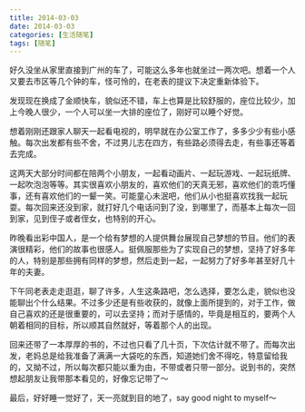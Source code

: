 ```yaml
---
title: 2014-03-03
date: 2014-03-03
categories: [生活随笔]
tags: [随笔]
---
```


好久没坐从家里直接到广州的车了，可能这么多年也就坐过一两次吧。想着一个人又要去市区等几个钟的车，怪可怜的，在老表的提议下决定重新体验下。

发现现在换成了金顺快车，貌似还不错，车上也算是比较舒服的，座位比较少，加上今晚人很少，一个人可以坐一大排的座位了，刚好可以睡个好觉。

想着刚刚还跟家人聊天一起看电视的，明早就在办公室工作了，多多少少有些小感触。每次出发都有些不舍，不过男儿志在四方，有些路必须得去走，有些事还等着去完成。

这两天大部分时间都在陪两个小朋友，一起看动画片、一起玩游戏、一起玩纸牌、一起吹泡泡等等。其实很喜欢小朋友的，喜欢他们的天真无邪，喜欢他们的乖巧懂事，还有喜欢他们的一颦一笑。可能童心未泯吧，他们从小也挺喜欢找我一起玩耍。每次回来还没到家，就打好几个电话问到了没，到哪里了，而基本上每次一回到家，见到侄子或者侄女，也特别的开心。

昨晚看出彩中国人，是一个给有梦想的人提供舞台展现自己梦想的节目。他们的表演很精彩，他们的故事也很感人。挺佩服那些为了实现自己的梦想，坚持了好多年的人，特别是那些拥有同样的梦想，然后走到一起，一起努力了好多年甚至好几十年的夫妻。

下午同老表走走逛逛，聊了许多，人生这条路吧，怎么选择，要怎么走，貌似也没能聊出个什么结果。不过多少还是有些收获的，就像上面所提到的，对于工作，做自己喜欢的还是很重要的，可以去坚持；而对于感情的，毕竟是相互的，要两个人朝着相同的目标，所以顺其自然就好，等着那个人的出现。

回来还带了一本厚厚的书的，不过也只看了几十页，下次估计就不带了。而每次出发，老妈总是给我准备了满满一大袋吃的东西，知道她们舍不得吃，特意留给我的，又拗不过，所以每次都只能以重为由，不带或者只带一部分。说到书的，突然想起朋友让我带那本看见的，好像忘记带了～

最后，好好睡一觉好了，天一亮就到目的地了，say good night to myself～
